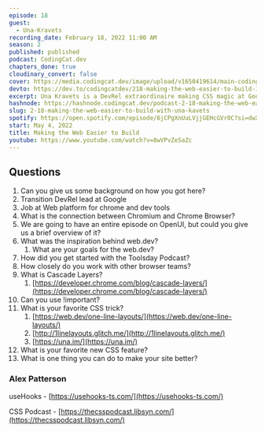 ```yaml
---
episode: 18
guest:
  - Una-Kravets
recording_date: February 18, 2022 11:00 AM
season: 2
published: published
podcast: CodingCat.dev
chapters_done: true
cloudinary_convert: false
cover: https://media.codingcat.dev/image/upload/v1650419614/main-codingcatdev-photo/una_kravets_make_the_web_easier_to_build.jpg
devto: https://dev.to/codingcatdev/218-making-the-web-easier-to-build-i3h
excerpt: Una Kravets is a DevRel extraordinaire making CSS magic at Google.
hashnode: https://hashnode.codingcat.dev/podcast-2-18-making-the-web-easier-to-build-with-una-kavets
slug: 2-18-making-the-web-easier-to-build-with-una-kavets
spotify: https://open.spotify.com/episode/6jCPgXnUuLVjjGEHcGVr0C?si=dwXY8ITrTviUNJkg-zFlTA
start: May 4, 2022
title: Making the Web Easier to Build
youtube: https://www.youtube.com/watch?v=8wVPvZe5aZc
---
```


## Questions

1. Can you give us some background on how you got here?
2. Transition DevRel lead at Google
3. Job at Web platform for chrome and dev tools
4. What is the connection between Chromium and Chrome Browser?
5. We are going to have an entire episode on OpenUI, but could you give us a brief overview of it?
6. What was the inspiration behind web.dev?
   1. What are your goals for the web.dev?
7. How did you get started with the Toolsday Podcast?
8. How closely do you work with other browser teams?
9. What is Cascade Layers?
   1. [https://developer.chrome.com/blog/cascade-layers/](https://developer.chrome.com/blog/cascade-layers/)
10. Can you use !important?
11. What is your favorite CSS trick?
    1. [https://web.dev/one-line-layouts/](https://web.dev/one-line-layouts/)
    2. [http://1linelayouts.glitch.me/](http://1linelayouts.glitch.me/)
    3. [https://una.im/](https://una.im/)
12. What is your favorite new CSS feature?
13. What is one thing you can do to make your site better?

### Alex Patterson

useHooks - [https://usehooks-ts.com/](https://usehooks-ts.com/)

CSS Podcast - [https://thecsspodcast.libsyn.com/](https://thecsspodcast.libsyn.com/)
